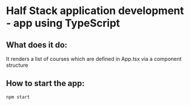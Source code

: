 # Half Stack application development - app using TypeScript

## What does it do: 
It renders a list of courses which are defined in App.tsx via a component structure

## How to start the app:
`npm start`